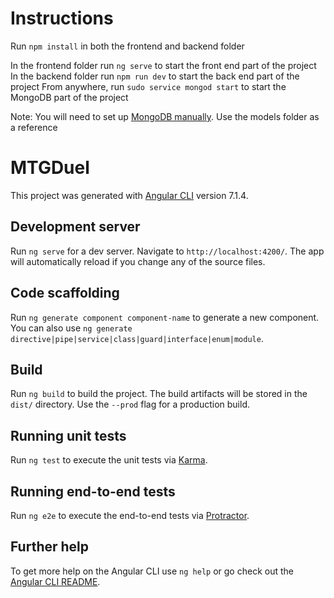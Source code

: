 # Instructions

Run `npm install` in both the frontend and backend folder

In the frontend folder run `ng serve` to start the front end part of the project
In the backend folder run `npm run dev` to start the back end part of the project
From anywhere, run `sudo service mongod start` to start the MongoDB part of the project

Note: You will need to set up [MongoDB manually](https://docs.mongodb.com/manual/tutorial/install-mongodb-on-ubuntu/). Use the models folder as a reference

# MTGDuel

This project was generated with [Angular CLI](https://github.com/angular/angular-cli) version 7.1.4.

## Development server

Run `ng serve` for a dev server. Navigate to `http://localhost:4200/`. The app will automatically reload if you change any of the source files.

## Code scaffolding

Run `ng generate component component-name` to generate a new component. You can also use `ng generate directive|pipe|service|class|guard|interface|enum|module`.

## Build

Run `ng build` to build the project. The build artifacts will be stored in the `dist/` directory. Use the `--prod` flag for a production build.

## Running unit tests

Run `ng test` to execute the unit tests via [Karma](https://karma-runner.github.io).

## Running end-to-end tests

Run `ng e2e` to execute the end-to-end tests via [Protractor](http://www.protractortest.org/).

## Further help

To get more help on the Angular CLI use `ng help` or go check out the [Angular CLI README](https://github.com/angular/angular-cli/blob/master/README.md).
